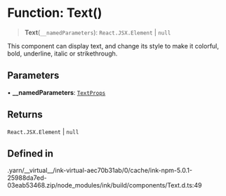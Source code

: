 # Function: Text()

> **Text**(`__namedParameters`): `React.JSX.Element` \| `null`

This component can display text, and change its style to make it colorful, bold, underline, italic or strikethrough.

## Parameters

• **\_\_namedParameters**: [`TextProps`](../type-aliases/TextProps.md)

## Returns

`React.JSX.Element` \| `null`

## Defined in

.yarn/\_\_virtual\_\_/ink-virtual-aec70b31ab/0/cache/ink-npm-5.0.1-25988da7ed-03eab53468.zip/node\_modules/ink/build/components/Text.d.ts:49
